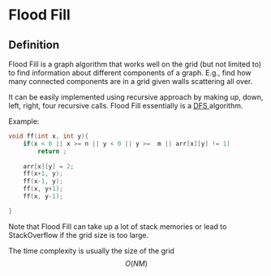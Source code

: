 # Flood Fill

## Definition

Flood Fill is a graph algorithm that works well on the grid (but not limited to) to find information about different components of a graph. E.g., find how many connected components are in a grid given walls scattering all over.

It can be easily implemented using recursive approach by making up, down, left, right, four recursive calls. Flood Fill essentially is a [DFS ](../advanced/graph-theory/bfs.md#dfs-depth-first-search)algorithm.

Example:

```cpp
void ff(int x, int y){
    if(x < 0 || x >= n || y < 0 || y >=  m || arr[x][y] != 1)
        return ;
    
    arr[x][y] = 2;
    ff(x+1, y);
    ff(x-1, y);
    ff(x, y+1);
    ff(x, y-1);

}
```

Note that Flood Fill can take up a lot of stack memories or lead to StackOverflow if the grid size is too large.&#x20;

The time complexity is usually the size of the grid $$O(NM)$$
